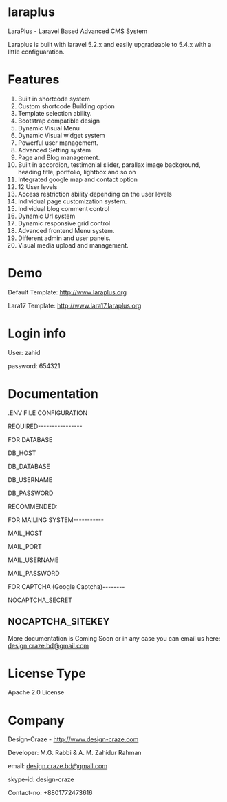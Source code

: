 # laraplus
LaraPlus - Laravel Based Advanced CMS System

Laraplus is built with laravel 5.2.x and easily upgradeable to 5.4.x with a little configuaration.

# Features
01. Built in shortcode system
02. Custom shortcode Building option
03. Template selection ability.
04. Bootstrap compatible design
05. Dynamic Visual Menu
06. Dynamic Visual widget system
07. Powerful user management.
08. Advanced Setting system
09. Page and Blog management.
10. Built in accordion, testimonial slider, parallax image background, heading title, portfolio, lightbox and so on
11. Integrated google map and contact option
12. 12 User levels
13. Access restriction ability depending on the user levels
14. Individual page customization system.
15. Individual blog comment control
16. Dynamic Url system
17. Dynamic responsive grid control
18. Advanced frontend Menu system.
19. Different admin and user panels.
20. Visual media upload and management.

# Demo
Default Template: http://www.laraplus.org

Lara17 Template: http://www.lara17.laraplus.org

# Login info
User: zahid

password: 654321

# Documentation

.ENV FILE CONFIGURATION

REQUIRED----------------

FOR DATABASE

DB_HOST

DB_DATABASE

DB_USERNAME

DB_PASSWORD


RECOMMENDED:

FOR MAILING SYSTEM-----------

MAIL_HOST

MAIL_PORT

MAIL_USERNAME

MAIL_PASSWORD

FOR CAPTCHA (Google Captcha)--------

NOCAPTCHA_SECRET

NOCAPTCHA_SITEKEY
-------------------

More documentation is Coming Soon or in any case you can email us here: design.craze.bd@gmail.com

# License Type
Apache 2.0 License

# Company
Design-Craze - http://www.design-craze.com

Developer: M.G. Rabbi & A. M. Zahidur Rahman

email: design.craze.bd@gmail.com

skype-id: design-craze

Contact-no: +8801772473616
